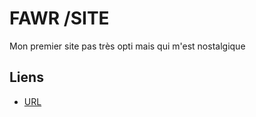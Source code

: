 
# FAWR /SITE

Mon premier site pas très opti mais qui m'est nostalgique



## Liens

 - [URL](https://xecozz.github.io/fawr/)

